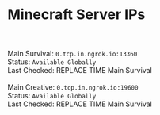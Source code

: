 
# Minecraft Server IPs

</br></br>Main Survival: `0.tcp.in.ngrok.io:13360` </br> Status: `Available Globally` </br> Last Checked: REPLACE TIME Main Survival
</br></br>Main Creative: `0.tcp.in.ngrok.io:19600` </br> Status: `Available Globally` </br> Last Checked: REPLACE TIME Main Survival
